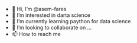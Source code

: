 - 👋 Hi, I’m @asem-fares
- 👀 I’m interested in darta science 
- 🌱 I’m currently learning paython for data science 
- 💞️ I’m looking to collaborate on ...
- 📫 How to reach me 

<!---
asem-fares/asem-fares is a ✨ special ✨ repository because its `README.md` (this file) appears on your GitHub profile.
You can click the Preview link to take a look at your changes.
--->
